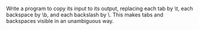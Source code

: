 Write a program to copy its input to its output, replacing each tab by \t, each
backspace by \b, and each backslash by \\.  This makes tabs and backspaces
visible in an unambiguous way.
